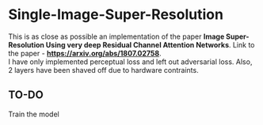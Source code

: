 # Single-Image-Super-Resolution
This is as close as possible an implementation of the paper **Image Super-Resolution Using very deep Residual Channel Attention Networks**. Link to the paper - **https://arxiv.org/abs/1807.02758**. </br>I have only implemented perceptual loss and left out adversarial loss. Also, 2 layers have been shaved off due to hardware contraints. 

## TO-DO 
Train the model

